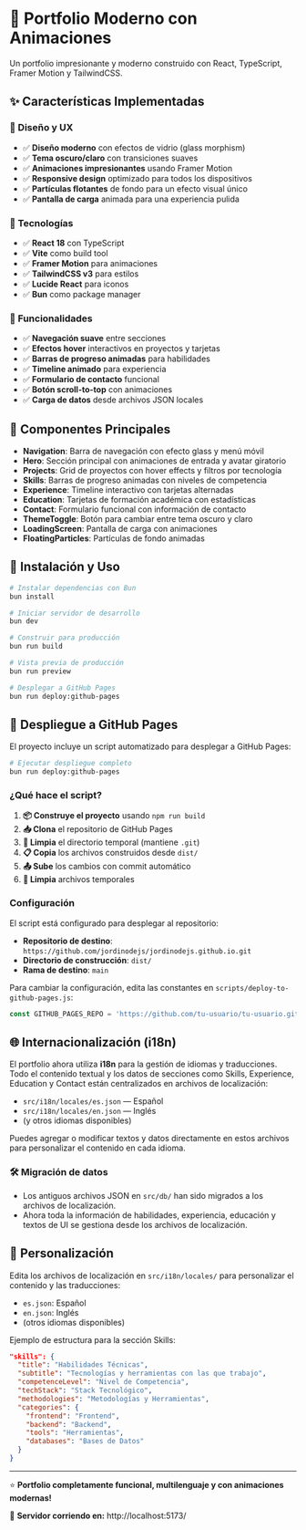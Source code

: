 # 🚀 Portfolio Moderno con Animaciones

Un portfolio impresionante y moderno construido con React, TypeScript, Framer Motion y TailwindCSS.

## ✨ Características Implementadas

### 🎨 Diseño y UX

- ✅ **Diseño moderno** con efectos de vidrio (glass morphism)
- ✅ **Tema oscuro/claro** con transiciones suaves
- ✅ **Animaciones impresionantes** usando Framer Motion
- ✅ **Responsive design** optimizado para todos los dispositivos
- ✅ **Partículas flotantes** de fondo para un efecto visual único
- ✅ **Pantalla de carga** animada para una experiencia pulida

### 🔧 Tecnologías

- ✅ **React 18** con TypeScript
- ✅ **Vite** como build tool
- ✅ **Framer Motion** para animaciones
- ✅ **TailwindCSS v3** para estilos
- ✅ **Lucide React** para iconos
- ✅ **Bun** como package manager

### 🚀 Funcionalidades

- ✅ **Navegación suave** entre secciones
- ✅ **Efectos hover** interactivos en proyectos y tarjetas
- ✅ **Barras de progreso animadas** para habilidades
- ✅ **Timeline animado** para experiencia
- ✅ **Formulario de contacto** funcional
- ✅ **Botón scroll-to-top** con animaciones
- ✅ **Carga de datos** desde archivos JSON locales

## 📁 Componentes Principales

- **Navigation**: Barra de navegación con efecto glass y menú móvil
- **Hero**: Sección principal con animaciones de entrada y avatar giratorio
- **Projects**: Grid de proyectos con hover effects y filtros por tecnología
- **Skills**: Barras de progreso animadas con niveles de competencia
- **Experience**: Timeline interactivo con tarjetas alternadas
- **Education**: Tarjetas de formación académica con estadísticas
- **Contact**: Formulario funcional con información de contacto
- **ThemeToggle**: Botón para cambiar entre tema oscuro y claro
- **LoadingScreen**: Pantalla de carga con animaciones
- **FloatingParticles**: Partículas de fondo animadas

## 🚀 Instalación y Uso

```bash
# Instalar dependencias con Bun
bun install

# Iniciar servidor de desarrollo
bun dev

# Construir para producción
bun run build

# Vista previa de producción
bun run preview

# Desplegar a GitHub Pages
bun run deploy:github-pages
```

## 🚀 Despliegue a GitHub Pages

El proyecto incluye un script automatizado para desplegar a GitHub Pages:

```bash
# Ejecutar despliegue completo
bun run deploy:github-pages
```

### ¿Qué hace el script?

1. **📦 Construye el proyecto** usando `npm run build`
2. **📥 Clona** el repositorio de GitHub Pages
3. **🧹 Limpia** el directorio temporal (mantiene `.git`)
4. **📋 Copia** los archivos construidos desde `dist/`
5. **📤 Sube** los cambios con commit automático
6. **🧽 Limpia** archivos temporales

### Configuración

El script está configurado para desplegar al repositorio:
- **Repositorio de destino**: `https://github.com/jordinodejs/jordinodejs.github.io.git`
- **Directorio de construcción**: `dist/`
- **Rama de destino**: `main`

Para cambiar la configuración, edita las constantes en `scripts/deploy-to-github-pages.js`:

```javascript
const GITHUB_PAGES_REPO = 'https://github.com/tu-usuario/tu-usuario.github.io.git';
```

## 🌐 Internacionalización (i18n)

El portfolio ahora utiliza **i18n** para la gestión de idiomas y traducciones. Todo el contenido textual y los datos de secciones como Skills, Experience, Education y Contact están centralizados en archivos de localización:

- `src/i18n/locales/es.json` — Español
- `src/i18n/locales/en.json` — Inglés
- (y otros idiomas disponibles)

Puedes agregar o modificar textos y datos directamente en estos archivos para personalizar el contenido en cada idioma.

### 🛠️ Migración de datos

- Los antiguos archivos JSON en `src/db/` han sido migrados a los archivos de localización.
- Ahora toda la información de habilidades, experiencia, educación y textos de UI se gestiona desde los archivos de localización.

## 📝 Personalización

Edita los archivos de localización en `src/i18n/locales/` para personalizar el contenido y las traducciones:

- `es.json`: Español
- `en.json`: Inglés
- (otros idiomas disponibles)

Ejemplo de estructura para la sección Skills:

```json
"skills": {
  "title": "Habilidades Técnicas",
  "subtitle": "Tecnologías y herramientas con las que trabajo",
  "competenceLevel": "Nivel de Competencia",
  "techStack": "Stack Tecnológico",
  "methodologies": "Metodologías y Herramientas",
  "categories": {
    "frontend": "Frontend",
    "backend": "Backend",
    "tools": "Herramientas",
    "databases": "Bases de Datos"
  }
}
```

---

⭐ **Portfolio completamente funcional, multilenguaje y con animaciones modernas!**

🚀 **Servidor corriendo en:** http://localhost:5173/
